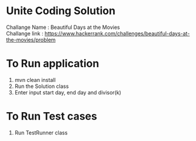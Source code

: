 # Unite Coding Solution

Challange Name : Beautiful Days at the Movies <br>
Challange link : https://www.hackerrank.com/challenges/beautiful-days-at-the-movies/problem <br>


# To Run application
1. mvn clean install
2. Run the Solution class
5. Enter input start day, end day and divisor(k)

# To Run Test cases
1. Run TestRunner class

